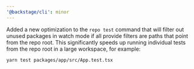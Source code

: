 ```yaml
---
'@backstage/cli': minor
---
```


Added a new optimization to the `repo test` command that will filter out unused packages in watch mode if all provide filters are paths that point from the repo root. This significantly speeds up running individual tests from the repo root in a large workspace, for example:

```sh
yarn test packages/app/src/App.test.tsx
```
